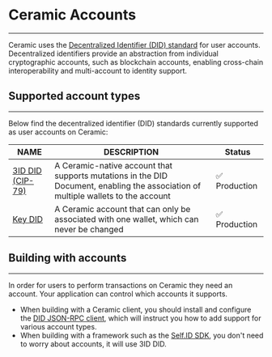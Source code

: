 # **Ceramic Accounts**

---

Ceramic uses the [Decentralized Identifier (DID) standard](../../../../learn/glossary.md#dids) for user accounts. Decentralized identifiers provide an abstraction from individual cryptographic accounts, such as blockchain accounts, enabling cross-chain interoperability and multi-account to identity support.

## **Supported account types**

---

Below find the decentralized identifier (DID) standards currently supported as user accounts on Ceramic:

| NAME                                | DESCRIPTION                                                                                                                       | Status            |
| ----------------------------------- | --------------------------------------------------------------------------------------------------------------------------------- | ----------------- |
| [3ID DID (CIP-79)](./3id-did.md)    | A Ceramic-native account that supports mutations in the DID Document, enabling the association of multiple wallets to the account | ✅ Production     |
| [Key DID](./key-did.md)             | A Ceramic account that can only be associated with one wallet, which can never be changed                                         | ✅ Production     |

## **Building with accounts**

---

In order for users to perform transactions on Ceramic they need an account. Your application can control which accounts it supports.

- When building with a Ceramic client, you should install and configure the [DID JSON-RPC client](../../../../reference/core-clients/did-jsonrpc.md), which will instruct you how to add support for various account types.
- When building with a framework such as the [Self.ID SDK](../../../../reference/self-id/index.md), you don't need to worry about accounts, it will use 3ID DID.
